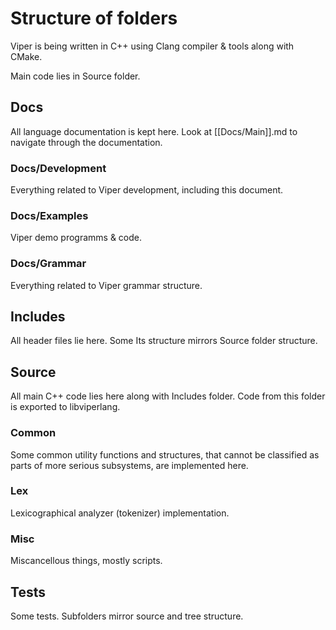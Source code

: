 # Structure of folders

Viper is being written in C++ using Clang compiler & tools along with CMake.

Main code lies in Source folder.

## Docs
All language documentation is kept here. Look at [[Docs/Main]].md to navigate through the documentation.

### Docs/Development
Everything related to Viper development, including this document.

### Docs/Examples
Viper demo programms & code.

### Docs/Grammar
Everything related to Viper grammar structure.

## Includes
All header files lie here. Some Its structure mirrors Source folder structure.

## Source
All main C++ code lies here along with Includes folder. Code from this folder is exported to libviperlang.

### Common
Some common utility functions and structures, that cannot be classified as parts of more serious subsystems, are implemented here.

### Lex
Lexicographical analyzer (tokenizer) implementation.

### Misc
Miscancellous things, mostly scripts.

## Tests
Some tests. Subfolders mirror source and tree structure.